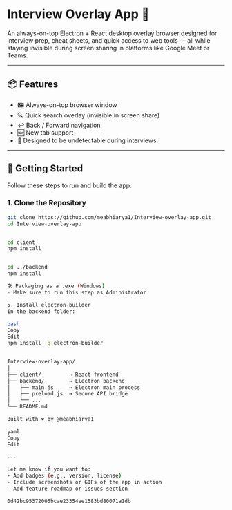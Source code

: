 # Interview Overlay App 🎯

An always-on-top Electron + React desktop overlay browser designed for interview prep, cheat sheets, and quick access to web tools — all while staying invisible during screen sharing in platforms like Google Meet or Teams.

---

## 📦 Features

- 🖼️ Always-on-top browser window
- 🔍 Quick search overlay (invisible in screen share)
- ↩️ Back / Forward navigation
- 🆕 New tab support
- 🎯 Designed to be undetectable during interviews

---

## 🚀 Getting Started

Follow these steps to run and build the app:

### 1. Clone the Repository

```bash
git clone https://github.com/meabhiarya1/Interview-overlay-app.git
cd Interview-overlay-app


cd client
npm install


cd ../backend
npm install

🛠️ Packaging as a .exe (Windows)
⚠️ Make sure to run this step as Administrator

5. Install electron-builder
In the backend folder:

bash
Copy
Edit
npm install -g electron-builder


Interview-overlay-app/
│
├── client/         → React frontend
├── backend/        → Electron backend
│   ├── main.js     → Electron main process
│   ├── preload.js  → Secure API bridge
│   └── ...
└── README.md

Built with ❤️ by @meabhiarya1

yaml
Copy
Edit

---

Let me know if you want to:
- Add badges (e.g., version, license)
- Include screenshots or GIFs of the app in action
- Add feature roadmap or issues section

0d42bc95372005bcae23354ee1583bd80071a1db